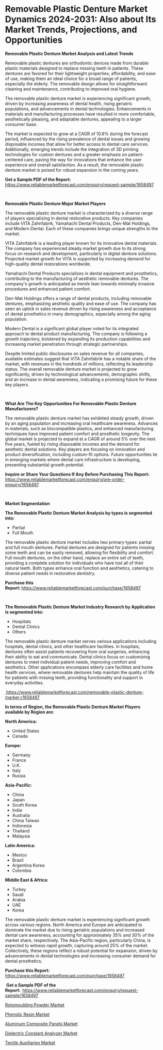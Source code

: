 <p><h1>Removable Plastic Denture Market Dynamics 2024-2031: Also about Its Market Trends, Projections, and Opportunities</h1></p><p><strong>Removable Plastic Denture Market Analysis and Latest Trends</strong></p>
<p><p>Removable plastic dentures are orthodontic devices made from durable plastic materials designed to replace missing teeth in patients. These dentures are favored for their lightweight properties, affordability, and ease of use, making them an ideal choice for a broad range of patients, especially the elderly. The removable design allows for straightforward cleaning and maintenance, contributing to improved oral hygiene.</p><p>The removable plastic denture market is experiencing significant growth, driven by increasing awareness of dental health, rising geriatric populations, and advancements in dental technologies. Enhancements in materials and manufacturing processes have resulted in more comfortable, aesthetically pleasing, and adaptable dentures, appealing to a larger consumer base. </p><p>The market is expected to grow at a CAGR of 10.6% during the forecast period, influenced by the rising prevalence of dental issues and growing disposable incomes that allow for better access to dental care services. Additionally, emerging trends include the integration of 3D printing technologies for custom dentures and a greater emphasis on patient-centered care, paving the way for innovations that enhance the user experience and overall satisfaction. As a result, the removable plastic denture market is poised for robust expansion in the coming years.</p></p>
<p><strong>Get a Sample PDF of the Report:&nbsp;</strong> <a href="https://www.reliablemarketforecast.com/enquiry/request-sample/1658497?utm_campaign=1874&utm_medium=2&utm_source=Github&utm_content=ia&utm_term=09122024&utm_id=removable-plastic-denture">https://www.reliablemarketforecast.com/enquiry/request-sample/1658497</a></p>
<p>&nbsp;</p>
<p><strong>Removable Plastic Denture Major Market Players</strong></p>
<p><p>The removable plastic denture market is characterized by a diverse range of players specializing in dental restorative products. Key companies include VITA Zahnfabrik, Yamahachi Dental Products, Den-Mat Holdings, and Modern Dental. Each of these companies brings unique strengths to the market.</p><p>VITA Zahnfabrik is a leading player known for its innovative dental materials. The company has experienced steady market growth due to its strong focus on research and development, particularly in digital denture solutions. Projected market growth for VITA is supported by increasing demand for high-quality dental restorations worldwide.</p><p>Yamahachi Dental Products specializes in dental equipment and prosthetics, contributing to the manufacturing of aesthetic removable dentures. The company's growth is anticipated as trends lean towards minimally invasive procedures and enhanced patient comfort.</p><p>Den-Mat Holdings offers a range of dental products, including removable dentures, emphasizing aesthetic quality and ease of use. The company has seen an uptick in sales revenue driven by rising awareness and acceptance of dental prosthetics in many demographics, especially among the aging population.</p><p>Modern Dental is a significant global player noted for its integrated approach to dental product manufacturing. The company is following a growth trajectory, bolstered by expanding its production capabilities and increasing market penetration through strategic partnerships.</p><p>Despite limited public disclosures on sales revenue for all companies, available estimates suggest that VITA Zahnfabrik has a notable share of the market, with revenues in the hundreds of millions, reflecting its leadership status. The overall removable denture market is projected to grow significantly, driven by technological advancements, demographic shifts, and an increase in dental awareness, indicating a promising future for these key players.</p></p>
<p>&nbsp;</p>
<p><strong>What Are The Key Opportunities For Removable Plastic Denture Manufacturers?</strong></p>
<p><p>The removable plastic denture market has exhibited steady growth, driven by an aging population and increasing oral healthcare awareness. Advances in materials, such as biocompatible plastics, and enhanced manufacturing techniques have improved patient comfort and prosthetic longevity. The global market is projected to expand at a CAGR of around 5% over the next five years, fueled by rising disposable incomes and the demand for aesthetic dental solutions. Key players are focusing on innovation and product diversification, including custom-fit options. Future opportunities lie in emerging markets where dental care infrastructure is developing, presenting substantial growth potential.</p></p>
<p><strong>Inquire or Share Your Questions If Any Before Purchasing This Report:</strong> <a href="https://www.reliablemarketforecast.com/enquiry/pre-order-enquiry/1658497?utm_campaign=1874&utm_medium=2&utm_source=Github&utm_content=ia&utm_term=09122024&utm_id=removable-plastic-denture">https://www.reliablemarketforecast.com/enquiry/pre-order-enquiry/1658497</a></p>
<p>&nbsp;</p>
<p><strong>Market Segmentation</strong></p>
<p><strong>The Removable Plastic Denture Market Analysis by types is segmented into:</strong></p>
<p><ul><li>Partial</li><li>Full Mouth</li></ul></p>
<p><p>The removable plastic denture market includes two primary types: partial and full mouth dentures. Partial dentures are designed for patients missing some teeth and can be easily removed, allowing for flexibility and comfort. Full mouth dentures, on the other hand, replace an entire set of teeth, providing a complete solution for individuals who have lost all of their natural teeth. Both types enhance oral function and aesthetics, catering to diverse patient needs in restorative dentistry.</p></p>
<p><strong>Purchase this Report:&nbsp;</strong><a href="https://www.reliablemarketforecast.com/purchase/1658497?utm_campaign=1874&utm_medium=2&utm_source=Github&utm_content=ia&utm_term=09122024&utm_id=removable-plastic-denture">https://www.reliablemarketforecast.com/purchase/1658497</a></p>
<p>&nbsp;</p>
<p><strong>The Removable Plastic Denture Market Industry Research by Application is segmented into:</strong></p>
<p><ul><li>Hospitals</li><li>Dental Clinics</li><li>Others</li></ul></p>
<p><p>The removable plastic denture market serves various applications including hospitals, dental clinics, and other healthcare facilities. In hospitals, dentures often assist patients recovering from oral surgeries, enhancing their ability to eat and communicate. Dental clinics focus on customizing dentures to meet individual patient needs, improving comfort and aesthetics. Other applications encompass elderly care facilities and home health services, where removable dentures help maintain the quality of life for patients with missing teeth, providing functionality and support in everyday activities.</p></p>
<p><a href="https://www.reliablemarketforecast.com/removable-plastic-denture-market-r1658497?utm_campaign=1874&utm_medium=2&utm_source=Github&utm_content=ia&utm_term=09122024&utm_id=removable-plastic-denture">&nbsp;https://www.reliablemarketforecast.com/removable-plastic-denture-market-r1658497</a></p>
<p><strong>In terms of Region, the Removable Plastic Denture Market Players available by Region are:</strong></p>
<p>
    <p> <strong> North America: </strong>
        <ul>
            <li>United States</li>
            <li>Canada</li>
        </ul>
        </p> 
    <p> <strong> Europe: </strong>
        <ul>
            <li>Germany</li>
            <li>France</li>
            <li>U.K.</li>
            <li>Italy</li>
            <li>Russia</li>
        </ul>
        </p> 
    <p> <strong> Asia-Pacific: </strong>
        <ul>
            <li>China</li>
            <li>Japan</li>
            <li>South Korea</li>
            <li>India</li>
            <li>Australia</li>
            <li>China Taiwan</li>
            <li>Indonesia</li>
            <li>Thailand</li>
            <li>Malaysia</li>
        </ul>
        </p> 
    <p> <strong> Latin America: </strong>
        <ul>
            <li>Mexico</li>
            <li>Brazil</li>
            <li>Argentina Korea</li>
            <li>Colombia</li>
        </ul>
        </p> 
    <p> <strong> Middle East & Africa: </strong>
        <ul>
            <li>Turkey</li>
            <li>Saudi</li>
            <li>Arabia</li>
            <li>UAE</li>
            <li>Korea</li>
        </ul>
    </p>
    </p>
<p><p>The removable plastic denture market is experiencing significant growth across various regions. North America and Europe are anticipated to dominate the market due to rising geriatric populations and increased dental care awareness, accounting for approximately 35% and 30% of the market share, respectively. The Asia-Pacific region, particularly China, is expected to witness rapid growth, capturing around 25% of the market. Collectively, these regions reflect a robust potential for expansion, driven by advancements in dental technologies and increasing consumer demand for dental prosthetics.</p></p>
<p><strong>Purchase this Report: </strong><a href="https://www.reliablemarketforecast.com/purchase/1658497?utm_campaign=1874&utm_medium=2&utm_source=Github&utm_content=ia&utm_term=09122024&utm_id=removable-plastic-denture">https://www.reliablemarketforecast.com/purchase/1658497</a></p>
<p>&nbsp;<strong>Get a Sample PDF of the Report:&nbsp;&nbsp;</strong><a href="https://www.reliablemarketforecast.com/enquiry/request-sample/1658497?utm_campaign=1874&utm_medium=2&utm_source=Github&utm_content=ia&utm_term=09122024&utm_id=removable-plastic-denture">https://www.reliablemarketforecast.com/enquiry/request-sample/1658497</a></p>
<p><strong></strong></p>
<p><p><a href="https://www.linkedin.com/pulse/revenue-demand-forecast-rotomoulding-powder-industry-projected-synuf?utm_campaign=1874&utm_medium=2&utm_source=Github&utm_content=ia&utm_term=09122024&utm_id=removable-plastic-denture">Rotomoulding Powder Market</a></p><p><a href="https://www.linkedin.com/pulse/phenolic-resin-market-report-based-its-anticipated-132-cagr-ugx0f?utm_campaign=1874&utm_medium=2&utm_source=Github&utm_content=ia&utm_term=09122024&utm_id=removable-plastic-denture">Phenolic Resin Market</a></p><p><a href="https://www.linkedin.com/pulse/industry-strategies-opportunities-aluminum-composite-panels-cndxf?utm_campaign=1874&utm_medium=2&utm_source=Github&utm_content=ia&utm_term=09122024&utm_id=removable-plastic-denture">Aluminum Composite Panels Market</a></p><p><a href="https://github.com/ChiragRP21/Market-Research-Report-List-6/blob/main/dielectric-constant-analyzer-market.md?utm_campaign=1874&utm_medium=2&utm_source=Github&utm_content=ia&utm_term=09122024&utm_id=removable-plastic-denture">Dielectric Constant Analyzer Market</a></p><p><a href="https://www.linkedin.com/pulse/decoding-textile-auxiliaries-market-dynamics-strategic-imperatives-twppf?utm_campaign=1874&utm_medium=2&utm_source=Github&utm_content=ia&utm_term=09122024&utm_id=removable-plastic-denture">Textile Auxiliaries Market</a></p></p>